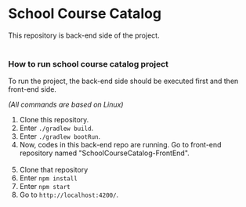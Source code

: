 # School Course Catalog

This repository is back-end side of the project.
<br></br>

### How to run school course catalog project 
To run the project, the back-end side should be executed first and then front-end side.

_(All commands are based on Linux)_

1. Clone this repository.
2. Enter `./gradlew build`.
3. Enter `./gradlew bootRun`.
4. Now, codes in this back-end repo are running. Go to front-end repository named "SchoolCourseCatalog-FrontEnd".
<br></br>
5. Clone that repository
6. Enter `npm install`
7. Enter `npm start`
8. Go to `http://localhost:4200/`.

